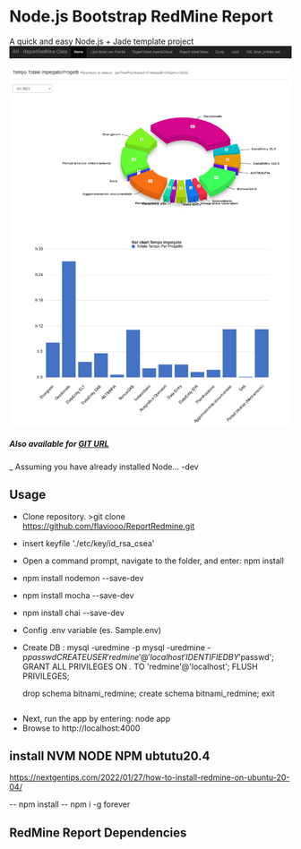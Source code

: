 Node.js Bootstrap RedMine Report
===

A quick and easy Node.js + Jade template project
![Image](https://raw.githubusercontent.com/flaviooo/ReportRedmine/main/public/images/2022_01_26_18_02_48_RR_ReportRedMine.png)
##### Also available for [GIT URL](https://github.com/flaviooo/ReportRedmine)
_ Assuming you have already installed Node...
-dev
## Usage
- Clone repository. >git clone https://github.com/flaviooo/ReportRedmine.git
- insert keyfile './etc/key/id_rsa_csea'
- Open a command prompt, navigate to the folder, and enter: npm install
- npm install nodemon --save-dev
- npm install mocha --save-dev
- npm install chai --save-dev
- Config .env variable (es. Sample.env)
- Create DB : 
    mysql -uredmine  -p
    mysql -uredmine  -p$passwd
    CREATE USER 'redmine'@'localhost' IDENTIFIED BY '$passwd';
    GRANT ALL PRIVILEGES ON *.* TO 'redmine'@'localhost';
    FLUSH PRIVILEGES;

    drop schema bitnami_redmine;
    create schema bitnami_redmine;
    exit


```  
```
- Next, run the app by entering: node app
- Browse to http://localhost:4000


## install NVM NODE NPM ubtutu20.4
https://nextgentips.com/2022/01/27/how-to-install-redmine-on-ubuntu-20-04/


-- npm install
-- npm i -g forever
## RedMine Report Dependencies